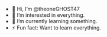 - 👋 Hi, I’m @theoneGHOST47
- 👀 I’m interested in everything.
- 🌱 I’m currently learning something.
- ⚡ Fun fact: Want to learn everything.

<!---
theoneGHOST47/theoneGHOST47 is a ✨ special ✨ repository because its `README.md` (this file) appears on your GitHub profile.
You can click the Preview link to take a look at your changes.
--->
